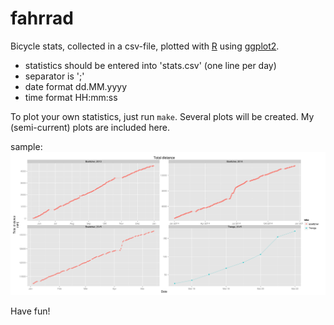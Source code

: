# fahrrad

Bicycle stats, collected in a csv-file, plotted with
[R](http://www.r-project.org/) using [ggplot2](http://ggplot2.org/).

* statistics should be entered into 'stats.csv' (one line per day)
* separator is ';'
* date format dd.MM.yyyy
* time format HH:mm:ss

To plot your own statistics, just run `make`. Several plots will be created. My
(semi-current) plots are included here.

sample:
![sample plot, total distance](stats_1.png)

Have fun!
